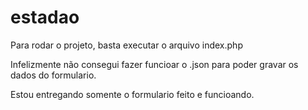 # estadao

Para rodar o projeto, basta executar o arquivo index.php

Infelizmente não consegui fazer funcioar o .json para poder gravar os dados do formulario.

Estou entregando somente o formulario feito e funcioando.
